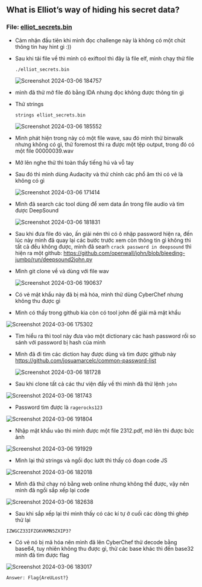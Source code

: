 ## What is Elliot’s way of hiding his secret data?
### File: [elliot_secrets.bin](elliot_secrets.bin)

* Cảm nhận đầu tiên khi mình đọc challenge này là không có một chút thông tin hay hint gì :))
* Sau khi tải file về thì mình có exiftool thì đây là file elf, mình chạy thử file

   ``./elliot_secrets.bin``

  ![Screenshot 2024-03-06 184757](https://github.com/LDV-SpaceK/CTF-Learning/assets/151914246/7ad52625-82bc-4566-a891-ee090af91190)

* mình đã thử mở file đó bằng IDA nhưng đọc không được thông tin gì
* Thử strings

  ``strings elliot_secrets.bin``

  ![Screenshot 2024-03-06 185552](https://github.com/LDV-SpaceK/CTF-Learning/assets/151914246/9eaa653e-afaf-42e6-b331-9152318723e0)

* Mình phát hiện trong này có một file wave, sau đó mình thử binwalk nhưng không có gì, thử foremost thì ra được một tệp output, trong đó có một file 00000039.wav
* Mở lên nghe thử thì toàn thấy tiếng hú và vỗ tay
* Sau đó thì mình dùng Audacity và thử chỉnh các phổ âm thì có vẻ là không có gì

  ![Screenshot 2024-03-06 171414](https://github.com/LDV-SpaceK/CTF-Learning/assets/151914246/d3c277db-f121-40a3-be58-a729fee92bf4)

* Mình đã search các tool dùng để xem data ẩn trong file audio và tìm được DeepSound

  ![Screenshot 2024-03-06 181831](https://github.com/LDV-SpaceK/CTF-Learning/assets/151914246/fc2f0298-7d73-4a8b-83a9-c9af2549fa64)

* Sau khi đưa file đó vào, ấn giải nén thì có ô nhập password hiện ra, đến lúc này mình đã quay lại các bước trước xem còn thông tin gì không thì tất cả đều không được, mình đã searh `crack password in deepsound` thì hiện ra một github: https://github.com/openwall/john/blob/bleeding-jumbo/run/deepsound2john.py
* Mình git clone về và dùng với file wav

  ![Screenshot 2024-03-06 190637](https://github.com/LDV-SpaceK/CTF-Learning/assets/151914246/0384cc66-40a3-4350-9aa3-61c254f10102)

* Có vẻ mật khẩu này đã bị mã hóa, mình thử dùng CyberChef nhưng không thu được gì
* Mình có thấy trong github kia còn có tool john để giải mã mật khẩu

![Screenshot 2024-03-06 175302](https://github.com/LDV-SpaceK/CTF-Learning/assets/151914246/7e328ad8-2666-4c83-bd7f-0b544622f56c)

* Tìm hiểu ra thì tool này đưa vào một dictionary các hash password rồi so sánh với password bị hash của mình
* Mình đã đi tìm các diction hay được dùng và tìm được github này https://github.com/josuamarcelc/common-password-list

  ![Screenshot 2024-03-06 181728](https://github.com/LDV-SpaceK/CTF-Learning/assets/151914246/956e7b85-5b5c-4030-b9d8-2c5dd0bac8cc)

* Sau khi clone tất cả các thư viện đấy về thì mình đã thử lệnh `john`

![Screenshot 2024-03-06 181743](https://github.com/LDV-SpaceK/CTF-Learning/assets/151914246/7f8ec39a-f800-4e8b-b725-5cdc3fa657c5)

* Password tìm được là `ragerocks123`

![Screenshot 2024-03-06 191804](https://github.com/LDV-SpaceK/CTF-Learning/assets/151914246/fd0e8a96-bafa-4490-9c46-b75c75c62b40)

* Nhập mật khẩu vào thì mình được một file 2312.pdf, mở lên thì được bức ảnh

![Screenshot 2024-03-06 191929](https://github.com/LDV-SpaceK/CTF-Learning/assets/151914246/709e8a38-0869-4968-8b47-aacdc4693940)

* Mình lại thử strings và ngồi đọc lướt thì thấy có đoạn code JS

![Screenshot 2024-03-06 182018](https://github.com/LDV-SpaceK/CTF-Learning/assets/151914246/1c7c1b75-8edd-4f00-a241-eccd4824d390)

* Mình đã thử chạy nó bằng web online nhưng không thể được, vậy nên mình đã ngồi sắp xếp lại code

![Screenshot 2024-03-06 182638](https://github.com/LDV-SpaceK/CTF-Learning/assets/151914246/ae86e8a4-1776-4522-a608-a09855a38ae7)

* Sau khi sắp xếp lại thì mình thấy có các kí tự ở cuối các dòng thì ghép thử lại

`IZWGCZ33IFZGKVKMN5ZXIP3?`

* Có vẻ nó bị mã hóa nên mình đã lên CyberChef thử decode bằng base64, tuy nhiên không thu được gì, thử các base khác thì đến base32 mình đã tìm được flag

![Screenshot 2024-03-06 183017](https://github.com/LDV-SpaceK/CTF-Learning/assets/151914246/41f8d2df-2c16-4436-aaa2-7d515846efd7)

``Answer: Flag{AreULost?}``
